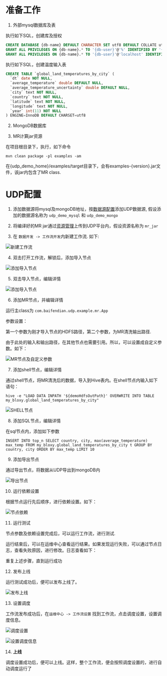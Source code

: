 # 准备工作

1. 外部mysql数据库及表

执行如下SQL，创建库及授权

```SQL
CREATE DATABASE {db-name} DEFAULT CHARACTER SET utf8 DEFAULT COLLATE utf8_general_ci;
GRANT ALL PRIVILEGES ON {db-name}.* TO '{db-user}'@'%' IDENTIFIED BY '{password}';
GRANT ALL PRIVILEGES ON {db-name}.* TO '{db-user}'@'localhost' IDENTIFIED BY '{password}';
```

执行如下SQL，创建温度输入表

```SQL
CREATE TABLE `global_land_temperatures_by_city` (
  `dt` date NOT NULL,
  `average_temperature` double DEFAULT NULL,
  `average_temperature_uncertainty` double DEFAULT NULL,
  `city` text NOT NULL,
  `country` text NOT NULL,
  `latitude` text NOT NULL,
  `longitude` text NOT NULL,
  `year` int(11) NOT NULL
) ENGINE=InnoDB DEFAULT CHARSET=utf8
```

2. MongoDB数据库

3. MR计算jar资源

在项目根目录下，执行，如下命令

```
mvn clean package -pl examples -am
```

在{udp_demo_home}/examples/target目录下，会有examples-{version}.jar文件，该jar内包含了MR class.

# UDP配置

1. 添加数据源将mysql及mongoDB地址，按[数据源配置](docs/dataSource/dataSource.md)添加UDP数据源, 假设添加的数据源名称为 `udp_demo_mysql` 和 `udp_demo_mongo`

2. 将编译好的MR jar通过[资源管理](docs/resource/)上传到UDP平台内，假设资源名称为 `mr_jar`

3. 在 `数据开发 -> 工作流开发`内新建工作流. 如下:

![新建工作流](docs/imags/workflow/createWorkflow.png)

4. 双击打开工作流，解锁后，添加导入节点

![添加导入节点](docs/imags/workflow/addMysqlImp.png)

5. 双击导入节点，编辑详情

![添加导入节点](docs/imags/workflow/saveMysqlImp.png)

6. 添加MR节点，并编辑详情

运行主class为 `com.baifendian.udp.example.mr.App`

参数设置：

第一个参数为刚才导入节点的HDFS路径，第二个参数，为MR清洗输出路径.

由于此处的输入和输出路径，在其他节点也需要引用。所以，可以设置成自定义参数。如下：

![MR节点及自定义参数](docs/imags/workflow/mrClean.png)

7. 添加shell节点，编辑详情
   
通过shell节点，将MR清洗后的数据，导入到Hive表内。在shell节点内输入如下语句：

`hive -e "LOAD DATA INPATH '${demoHdfsOutPath}' OVERWRITE INTO TABLE my_bloxy.global_land_temperatures_by_city"`

![SHELL节点](docs/imags/workflow/shellNode.png)

8. 添加SQL节点，编辑详情

在sql节点内，添加如下参数

```
INSERT INTO top_n SELECT country, city, max(average_temperature) max_temp FROM my_bloxy.global_land_temperatures_by_city t GROUP BY country, city ORDER BY max_temp LIMIT 10
```

9. 添加导出节点

通过导出节点，将数据从UDP导出到mongoDB内

![导出节点](docs/imags/workflow/shellNode.png)

10. 运行依赖设置

根据节点运行先后顺序，进行依赖设置。如下：

![节点依赖](docs/imags/workflow/dep.png)

11. 运行测试

节点参数及依赖设置完成后，可以运行工作流，进行测试.

运行结束后，可以在运维中心查看运行结果。如果发现运行失败，可以通过节点日志，查看失败原因，进行修改。日志查看如下：
                  
重复上述步骤，直到运行成功

12. 发布上线

运行测试成功后，便可以发布上线了。

![发布上线](docs/imags/workflow/pub.png)

13. 设置调度

工作流发布成功后，在`运维中心 -> 工作流设置` 找到工作流，点击调度设置，设置调度信息。

![调度设置](docs/imags/workflow/setSchedule.png)

![设置调度信息](docs/imags/workflow/schedule.png)

14. **上线**

调度设置成功后，便可以上线。这样，整个工作流，便会按照调度设置的，进行自动调度运行了


